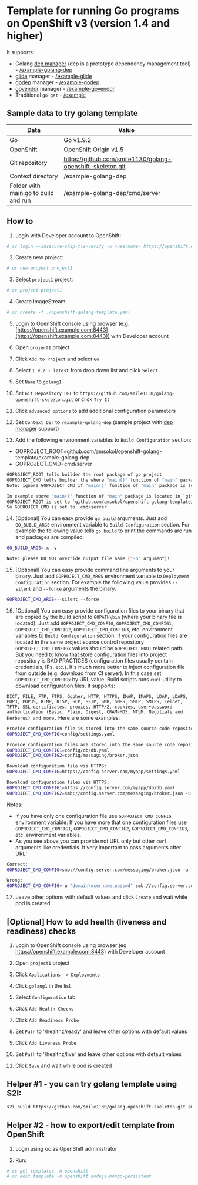 # Template for running Go programs on OpenShift v3 (version 1.4 and higher)

It supports:

- Golang [dep manager](https://github.com/golang/dep) (dep is a prototype dependency management tool) - [/example-golang-dep](https://github.com/amsokol/openshift-golang-template/tree/master/example-golang-dep)
- [glide](https://github.com/Masterminds/glide) manager - [/example-glide](https://github.com/amsokol/openshift-golang-template/tree/master/example-glide)
- [godep](https://github.com/tools/godep) manager - [/example-godep](https://github.com/amsokol/openshift-golang-template/tree/master/example-godep)
- [govendor](https://github.com/kardianos/govendor) manager - [/example-govendor](https://github.com/amsokol/openshift-golang-template/tree/master/example-govendor)
- Traditional `go get` - [/example](https://github.com/amsokol/openshift-golang-template/tree/master/example)

## Sample data to try golang template

| Data                                 | Value                                                      |
|--------------------------------------|------------------------------------------------------------|
| Go                                   | Go v1.9.2                                                  |
| OpenShift                            | OpenShift Origin v1.5                                      |
| Git repository                       | https://github.com/smile1130/golang-openshift-skeleton.git |
| Context directory                    | /example-golang-dep                                        |
| Folder with main.go to build and run | /example-golang-dep/cmd/server                             |

## How to

1. Login with Developer account to OpenShift:

```bash
# oc login --insecure-skip-tls-verify -u <username> https://openshift.example.com:8443
```

2. Create new project:

```bash
# oc new-project project1
```

3. Select `project1` project:

```bash
# oc project project1
```

4. Create ImageStream:

```bash
# oc create -f ./openshift-golang-template.yaml
```

5. Login to OpenShift console using browser (e.g. [https://openshift.example.com:8443](https://openshift.example.com:8443)) with Developer account

6. Open `project1` project

7. Click `Add to Project` and select `Go`

8. Select `1.9.2 - latest` from drop down list and click `Select`

9. Set `Name` to `golang1`

10. Set `Git Repository URL` to `https://github.com/smile1130/golang-openshift-skeleton.git` or click `Try It`

11. Click `advanced options` to add additional configuration parameters

12. Set `Context Dir` to `/example-golang-dep` (sample project with [dep manager](https://github.com/golang/dep) support)

13. Add the following environment variables to `Build Configuration` section:
- GOPROJECT_ROOT=github.com/amsokol/openshift-golang-template/example-golang-dep
- GOPROJECT_CMD=cmd/server

```bash
GOPROJECT_ROOT tells builder the root package of go project
GOPROJECT_CMD tells builder the where "main()" function of "main" package to build and run is located (relative to GOPROJECT_ROOT).
Note: ignore GOPROJECT_CMD if "main()" function of "main" package is located in GOPROJECT_ROOT folder.

In example above "main()" function of "main" package is located in `github.com/amsokol/openshift-golang-template/example-golang-dep/cmd/server`.
GOPROJECT_ROOT is set to `github.com/amsokol/openshift-golang-template/example-golang-dep`.
So GOPROJECT_CMD is set to `cmd/server`
```

14. [Optional] You can easy provide `go build` arguments. Just add `GO_BUILD_ARGS` environment variable to `Build Configuration` section. For example the following value tells `go build` to print the commands are run and packages are compiled:

```bash
GO_BUILD_ARGS=-x -v

Note: please DO NOT override output file name ("-o" argument)!
```

15. [Optional] You can easy provide command line arguments to your binary. Just add `GOPROJECT_CMD_ARGS` environment variable to `Deployment Configuration` section. For example the following value provides `--silent` and `--force` arguments the binary:

```bash
GOPROJECT_CMD_ARGS=--silent --force
```

16. [Optional] You can easy provide configuration files to your binary that are copied by the build script to `GOPATH\bin` (where your binary file is located). Just add `GOPROJECT_CMD_CONFIG`, `GOPROJECT_CMD_CONFIG1`, `GOPROJECT_CMD_CONFIG2`, `GOPROJECT_CMD_CONFIG3`, etc. environment variables to `Build Configuration` section. If your configuration files are located in the same project source control repository `GOPROJECT_CMD_CONFIGx` values should be `GOPROJECT_ROOT` related path. But you need to know that store configuration files into project repository is BAD PRACTICES (configuration files usually contain credentials, IPs, etc.). It's much more better to inject configuration file from outside (e.g. download from CI server). In this case set `GOPROJECT_CMD_CONFIGx` by URL value. Build scripts runs `curl` utility to download configuration files. It supports:

`DICT, FILE, FTP, FTPS, Gopher, HTTP, HTTPS, IMAP, IMAPS, LDAP, LDAPS, POP3, POP3S, RTMP, RTSP, SCP, SFTP, SMB, SMBS, SMTP, SMTPS, Telnet, TFTP, SSL certificates, proxies, HTTP/2, cookies, user+password authentication (Basic, Plain, Digest, CRAM-MD5, NTLM, Negotiate and Kerberos) and more.`
Here are some examples:

```bash
Provide configuration file is stored into the same source code repository (not recommended for production):
GOPROJECT_CMD_CONFIG=config/settings.yaml

Provide configuration files are stored into the same source code repository (not recommended for production):
GOPROJECT_CMD_CONFIG1=config/db/db.yaml
GOPROJECT_CMD_CONFIG2=config/messaging/broker.json

Download configuration file via HTTPS:
GOPROJECT_CMD_CONFIG=https://config.server.com/myapp/settings.yaml

Download configuration files via HTTPS:
GOPROJECT_CMD_CONFIG1=https://config.server.com/myapp/db/db.yaml
GOPROJECT_CMD_CONFIG2=smb://config.server.com/messaging/broker.json -u "domain\username:passwd"
```

Notes:

- If you have only one configuration file use `GOPROJECT_CMD_CONFIG` environment variable. If you have more that one configuration files use `GOPROJECT_CMD_CONFIG1`, `GOPROJECT_CMD_CONFIG2`, `GOPROJECT_CMD_CONFIG3`, etc. environment variables.
- As you see above you can provide not URL only but other `curl` arguments like credentials. It very important to pass arguments after URL:

```bash
Correct:
GOPROJECT_CMD_CONFIG=smb://config.server.com/messaging/broker.json -u "domain\username:passwd"

Wrong:
GOPROJECT_CMD_CONFIG=-u "domain\username:passwd" smb://config.server.com/messaging/broker.json
```

17. Leave other options with default values and click `Create` and wait while pod is created

## [Optional] How to add health (liveness and readiness) checks

1. Login to OpenShift console using browser (eg https://openshift.example.com:8443) with Developer account

1. Open `project1` project

1. Click `Applications -> Deployments`

1. Click `golang1` in the list

1. Select `Configuration` tab

1. Click `Add Health Checks`

1. Click `Add Readiness Probe`

1. Set `Path` to '/healthz/ready' and leave other options with default values

1. Click `Add Liveness Probe`

1. Set `Path` to '/healthz/live' and leave other options with default values

1. Click `Save` and wait while pod is created

## Helper #1 - you can try golang template using S2I:

```bash
s2i build https://github.com/smile1130/golang-openshift-skeleton.git amsokol/golang-openshift:1.9.2-1 golang1 -e GOPROJECT_ROOT=github.com/smile1130/golang-openshift-skeleton/example-golang-dep -e GOPROJECT_CMD=cmd/server --context-dir /example-golang-dep
```

## Helper #2 - how to export/edit template from OpenShift

1. Login using oc as OpenShift administrator

1. Run:

```bash
# oc get templates -n openshift
# oc edit template -n openshift nodejs-mongo-persistent
```
